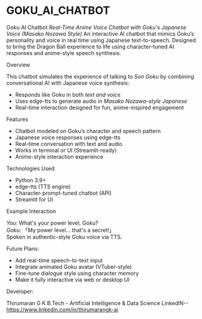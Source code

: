 # GOKU_AI_CHATBOT

Goku AI Chatbot
*Real-Time Anime Voice Chatbot with Goku's Japanese Voice (Masako Nozawa Style)*
An interactive AI chatbot that mimics Goku’s personality and voice in real time using Japanese text-to-speech. Designed to bring the Dragon Ball experience to life using character-tuned AI responses and anime-style speech synthesis.

Overview

This chatbot simulates the experience of talking to *Son Goku* by combining conversational AI with Japanese voice synthesis:
- Responds like Goku in both *text and voice*
- Uses edge-tts to generate audio in *Masako Nozawa–style Japanese*
- Real-time interaction designed for fun, anime-inspired engagement

Features

- Chatbot modeled on Goku’s character and speech pattern  
- Japanese voice responses using edge-tts  
- Real-time conversation with text and audio  
- Works in terminal or UI (Streamlit-ready)  
- Anime-style interaction experience  

Technologies Used

- Python 3.9+
- edge-tts (TTS engine)
- Character-prompt-tuned chatbot (API)
- Streamlit for UI

Example Interaction

*You:* What's your power level, Goku?  
*Goku:* 「My power level… that's a secret!」    
Spoken in authentic-style Goku voice via TTS.

Future Plans:

- Add real-time speech-to-text input
- Integrate animated Goku avatar (VTuber-style)
- Fine-tune dialogue style using character memory
- Make it fully interactive via web or desktop UI

Developer:

Thirumaran G K
B.Tech - Artificial Intelligence & Data Science
LinkedIN--https://www.linkedin.com/in/thirumarangk-ai 
